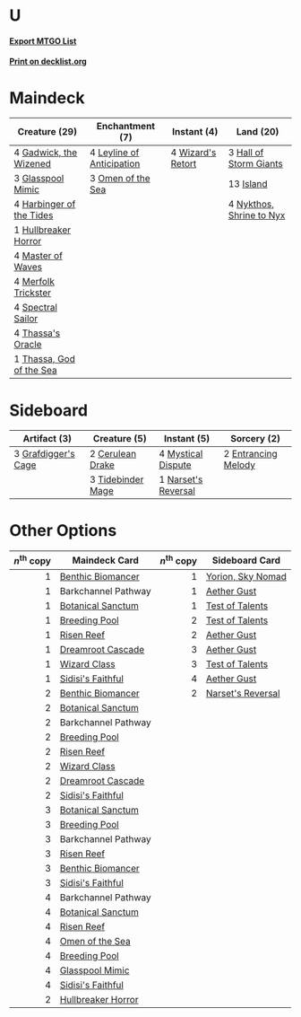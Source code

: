 # U

#### [Export MTGO List](../collection/U/U.txt)
#### [Print on decklist.org](http://decklist.org/?deckmain=4%09Gadwick,%20the%20Wizened%0A3%09Glasspool%20Mimic%0A3%09Hall%20of%20Storm%20Giants%0A4%09Harbinger%20of%20the%20Tides%0A1%09Hullbreaker%20Horror%0A13%09Island%0A4%09Leyline%20of%20Anticipation%0A4%09Master%20of%20Waves%0A4%09Merfolk%20Trickster%0A4%09Nykthos,%20Shrine%20to%20Nyx%0A3%09Omen%20of%20the%20Sea%0A4%09Spectral%20Sailor%0A4%09Thassa's%20Oracle%0A1%09Thassa,%20God%20of%20the%20Sea%0A4%09Wizard's%20Retort&deckside=2%09Cerulean%20Drake%0A2%09Entrancing%20Melody%0A3%09Grafdigger's%20Cage%0A4%09Mystical%20Dispute%0A1%09Narset's%20Reversal%0A3%09Tidebinder%20Mage)
# Maindeck

|                                           Creature (29)                                           |                                          Enchantment (7)                                           |                                        Instant (4)                                         |                                             Land (20)                                             |
|---------------------------------------------------------------------------------------------------|----------------------------------------------------------------------------------------------------|--------------------------------------------------------------------------------------------|---------------------------------------------------------------------------------------------------|
|4 [Gadwick, the Wizened](http://gatherer.wizards.com/Pages/Card/Details.aspx?multiverseid=473010)  |4 [Leyline of Anticipation](http://gatherer.wizards.com/Pages/Card/Details.aspx?multiverseid=205008)|4 [Wizard's Retort](http://gatherer.wizards.com/Pages/Card/Details.aspx?multiverseid=442963)|3 [Hall of Storm Giants](http://gatherer.wizards.com/Pages/Card/Details.aspx?multiverseid=527544)  |
|3 [Glasspool Mimic](http://gatherer.wizards.com/Pages/Card/Details.aspx?multiverseid=491688)       |3 [Omen of the Sea](http://gatherer.wizards.com/Pages/Card/Details.aspx?multiverseid=476309)        |                                                                                            |13 [Island](http://gatherer.wizards.com/Pages/Card/Details.aspx?multiverseid=439857)               |
|4 [Harbinger of the Tides](http://gatherer.wizards.com/Pages/Card/Details.aspx?multiverseid=433017)|                                                                                                    |                                                                                            |4 [Nykthos, Shrine to Nyx](http://gatherer.wizards.com/Pages/Card/Details.aspx?multiverseid=373713)|
|1 [Hullbreaker Horror](http://gatherer.wizards.com/Pages/Card/Details.aspx?multiverseid=540902)    |                                                                                                    |                                                                                            |                                                                                                   |
|4 [Master of Waves](http://gatherer.wizards.com/Pages/Card/Details.aspx?multiverseid=438441)       |                                                                                                    |                                                                                            |                                                                                                   |
|4 [Merfolk Trickster](http://gatherer.wizards.com/Pages/Card/Details.aspx?multiverseid=442944)     |                                                                                                    |                                                                                            |                                                                                                   |
|4 [Spectral Sailor](http://gatherer.wizards.com/Pages/Card/Details.aspx?multiverseid=466830)       |                                                                                                    |                                                                                            |                                                                                                   |
|4 [Thassa's Oracle](http://gatherer.wizards.com/Pages/Card/Details.aspx?multiverseid=476324)       |                                                                                                    |                                                                                            |                                                                                                   |
|1 [Thassa, God of the Sea](http://gatherer.wizards.com/Pages/Card/Details.aspx?multiverseid=373535)|                                                                                                    |                                                                                            |                                                                                                   |


# Sideboard

|                                         Artifact (3)                                         |                                        Creature (5)                                        |                                         Instant (5)                                          |                                         Sorcery (2)                                          |
|----------------------------------------------------------------------------------------------|--------------------------------------------------------------------------------------------|----------------------------------------------------------------------------------------------|----------------------------------------------------------------------------------------------|
|3 [Grafdigger's Cage](http://gatherer.wizards.com/Pages/Card/Details.aspx?multiverseid=278452)|2 [Cerulean Drake](http://gatherer.wizards.com/Pages/Card/Details.aspx?multiverseid=466807) |4 [Mystical Dispute](http://gatherer.wizards.com/Pages/Card/Details.aspx?multiverseid=473020) |2 [Entrancing Melody](http://gatherer.wizards.com/Pages/Card/Details.aspx?multiverseid=435207)|
|                                                                                              |3 [Tidebinder Mage](http://gatherer.wizards.com/Pages/Card/Details.aspx?multiverseid=438462)|1 [Narset's Reversal](http://gatherer.wizards.com/Pages/Card/Details.aspx?multiverseid=460989)|                                                                                              |


# Other Options

|*n*<sup>th</sup> copy|                                        Maindeck Card                                        |*n*<sup>th</sup> copy|                                       Sideboard Card                                       |
|--------------------:|---------------------------------------------------------------------------------------------|--------------------:|--------------------------------------------------------------------------------------------|
|                    1|[Benthic Biomancer](http://gatherer.wizards.com/Pages/Card/Details.aspx?multiverseid=457176) |                    1|[Yorion, Sky Nomad](http://gatherer.wizards.com/Pages/Card/Details.aspx?multiverseid=479752)|
|                    1|Barkchannel Pathway                                                                          |                    1|[Aether Gust](http://gatherer.wizards.com/Pages/Card/Details.aspx?multiverseid=466796)      |
|                    1|[Botanical Sanctum](http://gatherer.wizards.com/Pages/Card/Details.aspx?multiverseid=417817) |                    1|[Test of Talents](http://gatherer.wizards.com/Pages/Card/Details.aspx?multiverseid=513536)  |
|                    1|[Breeding Pool](http://gatherer.wizards.com/Pages/Card/Details.aspx?multiverseid=97088)      |                    2|[Test of Talents](http://gatherer.wizards.com/Pages/Card/Details.aspx?multiverseid=513536)  |
|                    1|[Risen Reef](http://gatherer.wizards.com/Pages/Card/Details.aspx?multiverseid=466971)        |                    2|[Aether Gust](http://gatherer.wizards.com/Pages/Card/Details.aspx?multiverseid=466796)      |
|                    1|[Dreamroot Cascade](http://gatherer.wizards.com/Pages/Card/Details.aspx?multiverseid=541138) |                    3|[Aether Gust](http://gatherer.wizards.com/Pages/Card/Details.aspx?multiverseid=466796)      |
|                    1|[Wizard Class](http://gatherer.wizards.com/Pages/Card/Details.aspx?multiverseid=527368)      |                    3|[Test of Talents](http://gatherer.wizards.com/Pages/Card/Details.aspx?multiverseid=513536)  |
|                    1|[Sidisi's Faithful](http://gatherer.wizards.com/Pages/Card/Details.aspx?multiverseid=394696) |                    4|[Aether Gust](http://gatherer.wizards.com/Pages/Card/Details.aspx?multiverseid=466796)      |
|                    2|[Benthic Biomancer](http://gatherer.wizards.com/Pages/Card/Details.aspx?multiverseid=457176) |                    2|[Narset's Reversal](http://gatherer.wizards.com/Pages/Card/Details.aspx?multiverseid=460989)|
|                    2|[Botanical Sanctum](http://gatherer.wizards.com/Pages/Card/Details.aspx?multiverseid=417817) |                     |                                                                                            |
|                    2|Barkchannel Pathway                                                                          |                     |                                                                                            |
|                    2|[Breeding Pool](http://gatherer.wizards.com/Pages/Card/Details.aspx?multiverseid=97088)      |                     |                                                                                            |
|                    2|[Risen Reef](http://gatherer.wizards.com/Pages/Card/Details.aspx?multiverseid=466971)        |                     |                                                                                            |
|                    2|[Wizard Class](http://gatherer.wizards.com/Pages/Card/Details.aspx?multiverseid=527368)      |                     |                                                                                            |
|                    2|[Dreamroot Cascade](http://gatherer.wizards.com/Pages/Card/Details.aspx?multiverseid=541138) |                     |                                                                                            |
|                    2|[Sidisi's Faithful](http://gatherer.wizards.com/Pages/Card/Details.aspx?multiverseid=394696) |                     |                                                                                            |
|                    3|[Botanical Sanctum](http://gatherer.wizards.com/Pages/Card/Details.aspx?multiverseid=417817) |                     |                                                                                            |
|                    3|[Breeding Pool](http://gatherer.wizards.com/Pages/Card/Details.aspx?multiverseid=97088)      |                     |                                                                                            |
|                    3|Barkchannel Pathway                                                                          |                     |                                                                                            |
|                    3|[Risen Reef](http://gatherer.wizards.com/Pages/Card/Details.aspx?multiverseid=466971)        |                     |                                                                                            |
|                    3|[Benthic Biomancer](http://gatherer.wizards.com/Pages/Card/Details.aspx?multiverseid=457176) |                     |                                                                                            |
|                    3|[Sidisi's Faithful](http://gatherer.wizards.com/Pages/Card/Details.aspx?multiverseid=394696) |                     |                                                                                            |
|                    4|Barkchannel Pathway                                                                          |                     |                                                                                            |
|                    4|[Botanical Sanctum](http://gatherer.wizards.com/Pages/Card/Details.aspx?multiverseid=417817) |                     |                                                                                            |
|                    4|[Risen Reef](http://gatherer.wizards.com/Pages/Card/Details.aspx?multiverseid=466971)        |                     |                                                                                            |
|                    4|[Omen of the Sea](http://gatherer.wizards.com/Pages/Card/Details.aspx?multiverseid=476309)   |                     |                                                                                            |
|                    4|[Breeding Pool](http://gatherer.wizards.com/Pages/Card/Details.aspx?multiverseid=97088)      |                     |                                                                                            |
|                    4|[Glasspool Mimic](http://gatherer.wizards.com/Pages/Card/Details.aspx?multiverseid=491688)   |                     |                                                                                            |
|                    4|[Sidisi's Faithful](http://gatherer.wizards.com/Pages/Card/Details.aspx?multiverseid=394696) |                     |                                                                                            |
|                    2|[Hullbreaker Horror](http://gatherer.wizards.com/Pages/Card/Details.aspx?multiverseid=540902)|                     |                                                                                            |


